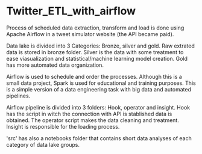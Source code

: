 # Twitter_ETL_with_airflow

Process of scheduled data extraction, transform and load is done using Apache Airflow in a tweet simulator website (the API became paid).

Data lake is divided into 3 Categories: Bronze, silver and gold. Raw extrated data is stored in bronze folder. Silver is the data with some treatment to ease viasualization and statistical/machine learning model creation. Gold has more automated data organization.

Airflow is used to schedule and order the processes. Although this is a small data project, Spark is used for educational and training purposes. This is a simple version of a data engineering task with big data and automated pipelines.

Airflow pipeline is divided into 3 folders: Hook, operator and insight. Hook has the script in witch the connection with API is stablished data is obtained. The operator script makes the data cleaning and treatment. Insight is responsible for the loading process.

'src' has also a notebooks folder that contains short data analyses of each category of data lake groups.

